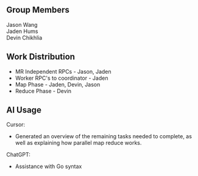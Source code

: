 ## Group Members

Jason Wang  
Jaden Hums  
Devin Chikhlia

## Work Distribution
-   MR Independent RPCs - Jason, Jaden
-   Worker RPC's to coordinator - Jaden
-   Map Phase - Jaden, Devin, Jason
-   Reduce Phase - Devin

## AI Usage

Cursor: 
-   Generated an overview of the remaining tasks needed to complete, as well as explaining how parallel map reduce works.

ChatGPT:
-   Assistance with Go syntax
